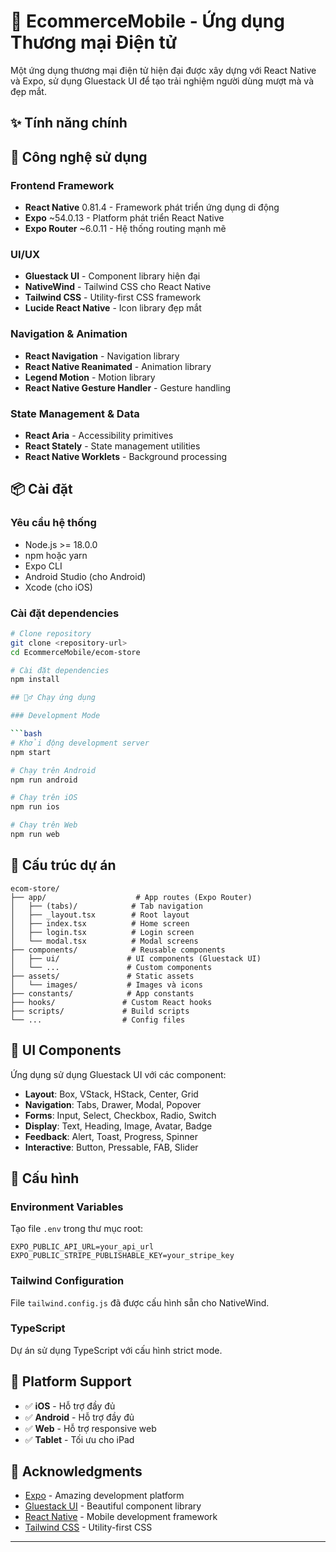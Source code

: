 # 🛒 EcommerceMobile - Ứng dụng Thương mại Điện tử

Một ứng dụng thương mại điện tử hiện đại được xây dựng với React Native và Expo, sử dụng Gluestack UI để tạo trải nghiệm người dùng mượt mà và đẹp mắt.

## ✨ Tính năng chính



## 🚀 Công nghệ sử dụng

### Frontend Framework
- **React Native** 0.81.4 - Framework phát triển ứng dụng di động
- **Expo** ~54.0.13 - Platform phát triển React Native
- **Expo Router** ~6.0.11 - Hệ thống routing mạnh mẽ

### UI/UX
- **Gluestack UI** - Component library hiện đại
- **NativeWind** - Tailwind CSS cho React Native
- **Tailwind CSS** - Utility-first CSS framework
- **Lucide React Native** - Icon library đẹp mắt

### Navigation & Animation
- **React Navigation** - Navigation library
- **React Native Reanimated** - Animation library
- **Legend Motion** - Motion library
- **React Native Gesture Handler** - Gesture handling

### State Management & Data
- **React Aria** - Accessibility primitives
- **React Stately** - State management utilities
- **React Native Worklets** - Background processing

## 📦 Cài đặt

### Yêu cầu hệ thống
- Node.js >= 18.0.0
- npm hoặc yarn
- Expo CLI
- Android Studio (cho Android)
- Xcode (cho iOS)

### Cài đặt dependencies

```bash
# Clone repository
git clone <repository-url>
cd EcommerceMobile/ecom-store

# Cài đặt dependencies
npm install

## 🏃‍♂️ Chạy ứng dụng

### Development Mode

```bash
# Khởi động development server
npm start

# Chạy trên Android
npm run android

# Chạy trên iOS
npm run ios

# Chạy trên Web
npm run web
```

## 📁 Cấu trúc dự án

```
ecom-store/
├── app/                    # App routes (Expo Router)
│   ├── (tabs)/            # Tab navigation
│   ├── _layout.tsx        # Root layout
│   ├── index.tsx          # Home screen
│   ├── login.tsx          # Login screen
│   └── modal.tsx          # Modal screens
├── components/            # Reusable components
│   ├── ui/               # UI components (Gluestack UI)
│   └── ...               # Custom components
├── assets/               # Static assets
│   └── images/           # Images và icons
├── constants/            # App constants
├── hooks/               # Custom React hooks
├── scripts/             # Build scripts
└── ...                  # Config files
```

## 🎨 UI Components

Ứng dụng sử dụng Gluestack UI với các component:

- **Layout**: Box, VStack, HStack, Center, Grid
- **Navigation**: Tabs, Drawer, Modal, Popover
- **Forms**: Input, Select, Checkbox, Radio, Switch
- **Display**: Text, Heading, Image, Avatar, Badge
- **Feedback**: Alert, Toast, Progress, Spinner
- **Interactive**: Button, Pressable, FAB, Slider

## 🔧 Cấu hình

### Environment Variables
Tạo file `.env` trong thư mục root:

```env
EXPO_PUBLIC_API_URL=your_api_url
EXPO_PUBLIC_STRIPE_PUBLISHABLE_KEY=your_stripe_key
```

### Tailwind Configuration
File `tailwind.config.js` đã được cấu hình sẵn cho NativeWind.

### TypeScript
Dự án sử dụng TypeScript với cấu hình strict mode.

## 📱 Platform Support

- ✅ **iOS** - Hỗ trợ đầy đủ
- ✅ **Android** - Hỗ trợ đầy đủ  
- ✅ **Web** - Hỗ trợ responsive web
- ✅ **Tablet** - Tối ưu cho iPad


## 🙏 Acknowledgments

- [Expo](https://expo.dev/) - Amazing development platform
- [Gluestack UI](https://ui.gluestack.io/) - Beautiful component library
- [React Native](https://reactnative.dev/) - Mobile development framework
- [Tailwind CSS](https://tailwindcss.com/) - Utility-first CSS

---
